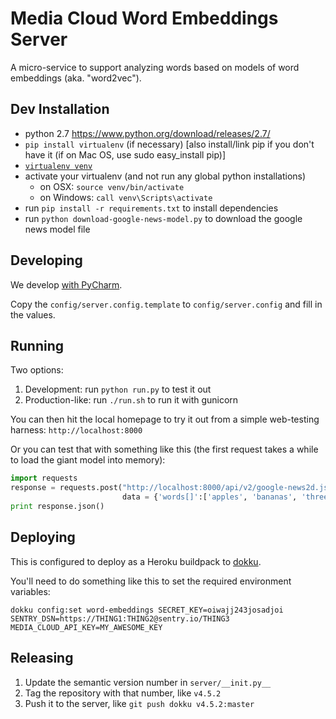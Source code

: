 Media Cloud Word Embeddings Server
==================================

A micro-service to support analyzing words based on models of word embeddings (aka. "word2vec").

Dev Installation
----------------

 * python 2.7 https://www.python.org/download/releases/2.7/
 * `pip install virtualenv` (if necessary) [also install/link pip if you don't have it (if on Mac OS, use sudo easy_install pip)]
 * [`virtualenv venv`](https://virtualenv.pypa.io/en/stable/)
 * activate your virtualenv (and not run any global python installations)
   * on OSX: `source venv/bin/activate`
   * on Windows: `call venv\Scripts\activate`
 * run `pip install -r requirements.txt` to install dependencies
 * run `python download-google-news-model.py` to download the google news model file
 
Developing
----------

We develop [with PyCharm](https://www.jetbrains.com/pycharm/).

Copy the `config/server.config.template` to `config/server.config` and fill in the values.

Running
-------

Two options:
 1. Development: run `python run.py` to test it out  
 2. Production-like: run `./run.sh` to run it with gunicorn

You can then hit the local homepage to try it out from a simple web-testing harness: `http://localhost:8000`

Or you can test that with something like this (the first request takes a while to load the giant model into memory):

```python
import requests
response = requests.post("http://localhost:8000/api/v2/google-news2d.json",
                         data = {'words[]':['apples', 'bananas', 'three']})
print response.json()
```

Deploying
---------

This is configured to deploy as a Heroku buildpack to [dokku](http://dokku.viewdocs.io/dokku/).

You'll need to do something like this to set the required environment variables:

`dokku config:set word-embeddings SECRET_KEY=oiwajj243josadjoi SENTRY_DSN=https://THING1:THING2@sentry.io/THING3 MEDIA_CLOUD_API_KEY=MY_AWESOME_KEY`

Releasing
---------

1. Update the semantic version number in `server/__init.py__`
2. Tag the repository with that number, like `v4.5.2`
3. Push it to the server, like `git push dokku v4.5.2:master`
